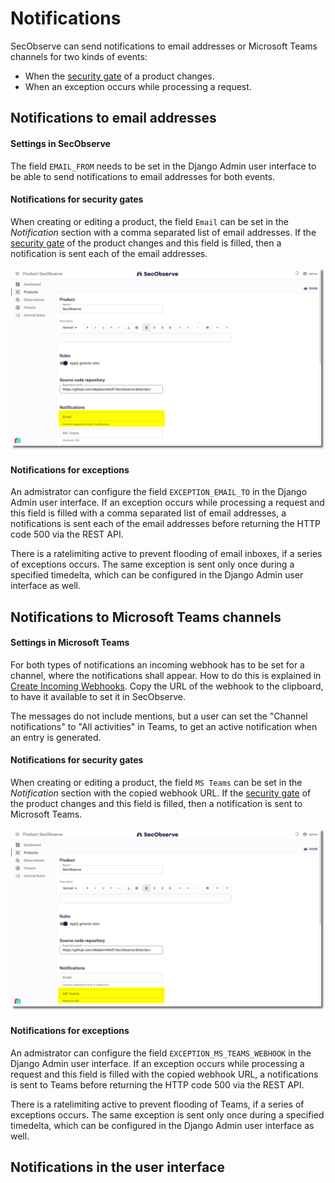 # Notifications

SecObserve can send notifications to email addresses or Microsoft Teams channels for two kinds of events:

* When the [security gate](../usage/security_gates.md) of a product changes.
* When an exception occurs while processing a request.

##  Notifications to email addresses

#### Settings in SecObserve

The field `EMAIL_FROM` needs to be set in the Django Admin user interface to be able to send notifications to email addresses for both events. 

#### Notifications for security gates

When creating or editing a product, the field `Email` can be set in the *Notification* section with a comma separated list of email addresses. If the [security gate](../usage/security_gates.md) of the product changes and this field is filled, then a notification is sent each of the email addresses.

![Email notification](../assets/images/screenshot_email.png)

#### Notifications for exceptions

An admistrator can configure the field `EXCEPTION_EMAIL_TO` in the Django Admin user interface. If an exception occurs while processing a request and this field is filled with a comma separated list of email addresses, a notifications is sent each of the email addresses before returning the HTTP code 500 via the REST API.

There is a ratelimiting active to prevent flooding of email inboxes, if a series of exceptions occurs. The same exception is sent only once during a specified timedelta, which can be configured in the Django Admin user interface as well.

##  Notifications to Microsoft Teams channels

####  Settings in Microsoft Teams

For both types of notifications an incoming webhook has to be set for a channel, where the notifications shall appear. How to do this is explained in [Create Incoming Webhooks](https://learn.microsoft.com/en-us/microsoftteams/platform/webhooks-and-connectors/how-to/add-incoming-webhook). Copy the URL of the webhook to the clipboard, to have it available to set it in SecObserve.

The messages do not include mentions, but a user can set the "Channel notifications" to "All activities" in Teams, to get an active notification when an entry is generated. 

#### Notifications for security gates

When creating or editing a product, the field `MS Teams` can be set in the *Notification* section with the copied webhook URL. If the [security gate](../usage/security_gates.md) of the product changes and this field is filled, then a notification is sent to Microsoft Teams.

![MS Teams notification](../assets/images/screenshot_ms_teams.png)

#### Notifications for exceptions

An admistrator can configure the field `EXCEPTION_MS_TEAMS_WEBHOOK` in the Django Admin user interface. If an exception occurs while processing a request and this field is filled with the copied webhook URL, a notifications is sent to Teams before returning the HTTP code 500 via the REST API.

There is a ratelimiting active to prevent flooding of Teams, if a series of exceptions occurs. The same exception is sent only once during a specified timedelta, which can be configured in the Django Admin user interface as well.

## Notifications in the user interface

